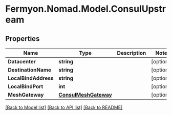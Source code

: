 # Fermyon.Nomad.Model.ConsulUpstream

## Properties

Name | Type | Description | Notes
------------ | ------------- | ------------- | -------------
**Datacenter** | **string** |  | [optional] 
**DestinationName** | **string** |  | [optional] 
**LocalBindAddress** | **string** |  | [optional] 
**LocalBindPort** | **int** |  | [optional] 
**MeshGateway** | [**ConsulMeshGateway**](ConsulMeshGateway.md) |  | [optional] 

[[Back to Model list]](../README.md#documentation-for-models) [[Back to API list]](../README.md#documentation-for-api-endpoints) [[Back to README]](../README.md)

